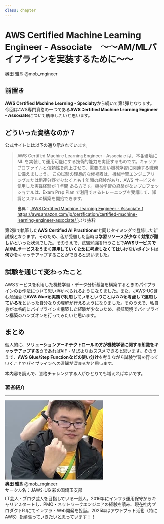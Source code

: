 ```yaml
---
class: chapter
---
```


# AWS Certified Machine Learning Engineer - Associate　～～AM/MLパイプラインを実装するために～～

<div class="flush-right">
奥田 雅基 @mob_engineer
</div>

## 前置き

**AWS Certified Machine Learning - Specialty**から続いて第4弾となります。
今回はAWS専門資格の一つである**AWS Certified Machine Learning Engineer - Associate**について執筆したいと思います。

## どういった資格なのか？

公式サイトには以下の通り示されています。

>AWS Certified Machine Learning Engineer - Associate は、本番環境に ML を実装して運用可能にする技術的能力を実証するものです。キャリアプロファイルと信頼性を向上させて、需要の高い機械学習に関連する職務に備えましょう。
>この試験の理想的な候補者は、機械学習エンジニアリングまたは関連分野で少なくとも 1 年間の経験があり、AWS サービスを使用した実践経験が 1 年間 ある方です。機械学習の経験がないプロフェッショナルは、Exam Prep Plan で利用できるトレーニングを受講して、知識とスキルの構築を開始できます。

<figure><figcaption>出典：<a href="https://aws.amazon.com/jp/certification/certified-machine-learning-engineer-associate/"> AWS Certified Machine Learning Engineer - Associate ( https://aws.amazon.com/jp/certification/certified-machine-learning-engineer-associate/ )</a>より抜粋</figcaption></figure>

第2弾で執筆した**AWS Certified AI Practitioner**と同じタイミングで登場した新試験となります。そのため、私が受験した当時は**学習リソースが少なく対策が難しい**といった状況でした。そのうえで、試験勉強を行うことで**AWSサービスでAI/MLサービスをうまく運用していくために考慮しなくてはいけないポイントは何か**をキャッチアップすることができると思いました。

## 試験を通じて変わったこと

AWSサービスを利用した機械学習・データ分析基盤を構築するときのパイプラインのお作法について思い浮かべられるようになりました。また、JAWS-UG含む勉強会で**AWS Glueを実務で利用しているということは○○を考慮して運用しているな**といった自分なりの理解が行えるようになりました。そのうえで、私自身が本格的にパイプラインを構築した経験が少ないため、検証環境でパイプライン構築のハンズオンを行ってみたいと思います。

## まとめ

個人的に、**ソリューションアーキテクトロールの方が機械学習に関する知識をキャッチアップする**のであればAIF・MLSよりおススメできると思います。そのうえで、**AWS Glue/Step Functionなどの使い分け**を考えながら試験学習を行っていくことでパイプラインへの理解が深まるかと思います。

本内容を読んで、資格チャレンジする人がひとりでも増えれば幸いです。

### 著者紹介

---

<div class="author-profile">
    <img src="images/mobengineer.png">
    <div>
        <div>
            <b>奥田 雅基</b>
            <a href="https://x.com/mob_engineer">@mob_engineer</a>
        </div>
        <div>
            サークル名：JAWS-UG 彩の国埼玉支部
        </div>
    </div>
</div>
<p style="margin-top: 0.5em; margin-bottom: 2em;">
LT芸人・ブログ芸人を目指している一般人。2016年にインフラ運用保守からキャリアスタートし、PMO・ネットワークエンジニアの経験を積み、現在社内プロダクトPJにてインフラ・Web開発を担当。2025年はアウトプット活動（特にAWS）を頑張っていきたいと思っています！！
</p>
